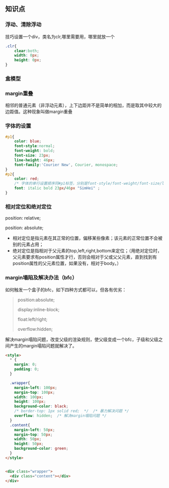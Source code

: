## 知识点
### 浮动、清除浮动
技巧设置一个div，类名为clr,哪里需要用，哪里就放一个
```css
.clr{
    clear:both;
    width: 0px;
    height: 0px;
}
```
### 盒模型
### margin重叠
相邻的普通元素（非浮动元素），上下边距并不是简单的相加，而是取其中较大的边距值。这种现象叫做margin重叠


### 字体的设置
```css
#p1{
    color: blue;
    font-style:normal;
    font-weight: bold;
    font-size: 23px;
    line-height: 46px;
    font-family:'Courier New', Courier, monospace;
}
#p2{
    color: red;
    /* 字体的单行设置顺序同#p1标签，分别是font-style/font-weight/font-size/line-height/font-family*/
    font: italic bold 23px/46px "SimHei" ;
}

```
### 相对定位和绝对定位

position: relative;

position: absolute;

- 相对定位是指元素在其正常的位置，偏移某些像素；该元素的正常位置不会被别的元素占用；
- 绝对定位是指相对于父元素的top,left,right,bottom来定位；（用绝对定位时，父元素要求有position属性才行，否则会相对于父或父父元素，直到找到有position属性的父元素位置，如果没有，相对于body。）



### margin塌陷及解决办法（bfc）

如何触发一个盒子的bfc，如下四种方式都可以，但各有优劣：

> position:absolute;
>
> display:inline-block;
>
> float:left/right;
>
> overflow:hidden;

解决margin塌陷问题，改变父级的渲染规则，使父级变成一个bfc，子级和父级之间产生的margin塌陷问题就解决了。

```html
<style>
  * {
    margin: 0;
    padding: 0;
  }

  .wrapper{
    margin-left: 100px;
    margin-top: 100px;
    width: 100px;
    height: 100px;
    background-color: black;
    /* border-top: 1px solid red;  */  /* 暴力解决问题 */
    overflow: hidden;  /* 解决margin塌陷问题 */
  }
  .content{
    margin-left: 50px;
    margin-top: 50px;
    width: 50px;
    height: 50px;
    background-color: green;
  }
</style>


<div class="wrapper">
  <div class="content"></div>
</div>
```